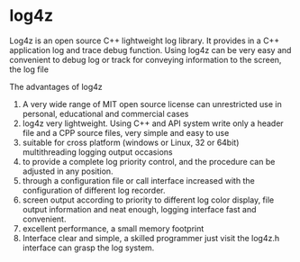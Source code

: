 log4z
=====

Log4z is an open source C++ lightweight log library. It provides in a C++ application log and trace debug function. Using log4z can be very easy and convenient to debug log or track for conveying information to the screen, the log file

The advantages of log4z
1.	A very wide range of MIT open source license can unrestricted use in personal, educational and commercial cases
2.	log4z very lightweight. Using C++ and API system write only a header file and a CPP source files, very simple and easy to use                     
3.	suitable for cross platform (windows or Linux, 32 or 64bit) multithreading logging output occasions
4.	to provide a complete log priority control, and the procedure can be adjusted in any position.
5.	through a configuration file or call interface increased with the configuration of different log recorder.
6.	screen output according to priority to different log color display, file output information and neat enough, logging interface fast and convenient.
7.	excellent performance, a small memory footprint
8.	Interface clear and simple, a skilled programmer just visit the log4z.h interface can grasp the log system.

